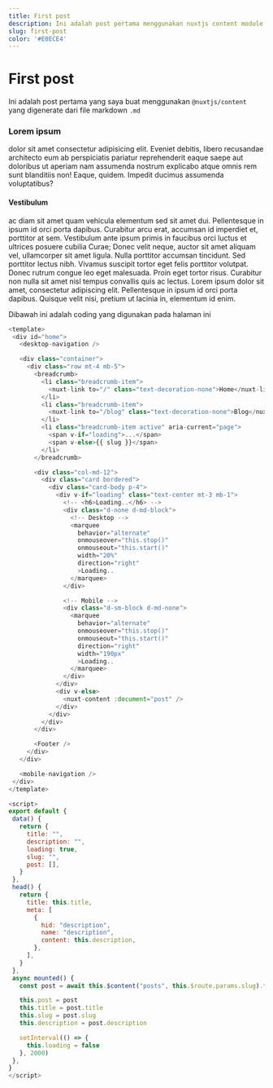 ```yaml
---
title: First post
description: Ini adalah post pertama menggunakan nuxtjs content module.
slug: first-post
color: '#E0ECE4'
---
```


# First post

Ini adalah post pertama yang saya buat menggunakan `@nuxtjs/content` yang digenerate dari file markdown `.md`

### Lorem ipsum

dolor sit amet consectetur adipisicing elit. Eveniet debitis, libero recusandae architecto eum ab perspiciatis pariatur reprehenderit eaque saepe aut doloribus ut aperiam nam assumenda nostrum explicabo atque omnis rem sunt blanditiis non! Eaque, quidem. Impedit ducimus assumenda voluptatibus?

#### Vestibulum
 ac diam sit amet quam vehicula elementum sed sit amet dui. Pellentesque in ipsum id orci porta dapibus. Curabitur arcu erat, accumsan id imperdiet et, porttitor at sem. Vestibulum ante ipsum primis in faucibus orci luctus et ultrices posuere cubilia Curae; Donec velit neque, auctor sit amet aliquam vel, ullamcorper sit amet ligula. Nulla porttitor accumsan tincidunt. Sed porttitor lectus nibh. Vivamus suscipit tortor eget felis porttitor volutpat. Donec rutrum congue leo eget malesuada. Proin eget tortor risus. Curabitur non nulla sit amet nisl tempus convallis quis ac lectus. Lorem ipsum dolor sit amet, consectetur adipiscing elit. Pellentesque in ipsum id orci porta dapibus. Quisque velit nisi, pretium ut lacinia in, elementum id enim.

Dibawah ini adalah coding yang digunakan pada halaman ini

 ```js
 <template>
  <div id="home">
    <desktop-navigation />

    <div class="container">
      <div class="row mt-4 mb-5">
        <breadcrumb>
          <li class="breadcrumb-item">
            <nuxt-link to="/" class="text-decoration-none">Home</nuxt-link>
          </li>
          <li class="breadcrumb-item">
            <nuxt-link to="/blog" class="text-decoration-none">Blog</nuxt-link>
          </li>
          <li class="breadcrumb-item active" aria-current="page">
            <span v-if="loading">...</span>
            <span v-else>{{ slug }}</span>
          </li>
        </breadcrumb>

        <div class="col-md-12">
          <div class="card bordered">
            <div class="card-body p-4">
              <div v-if="loading" class="text-center mt-3 mb-1">
                <!-- <h6>Loading..</h6> -->
                <div class="d-none d-md-block">
                  <!-- Desktop -->
                  <marquee
                    behavior="alternate"
                    onmouseover="this.stop()"
                    onmouseout="this.start()"
                    width="20%"
                    direction="right"
                    >Loading..
                  </marquee>
                </div>

                <!-- Mobile -->
                <div class="d-sm-block d-md-none">
                  <marquee
                    behavior="alternate"
                    onmouseover="this.stop()"
                    onmouseout="this.start()"
                    direction="right"
                    width="190px"
                    >Loading..
                  </marquee>
                </div>
              </div>
              <div v-else>
                <nuxt-content :document="post" />
              </div>
            </div>
          </div>
        </div>

        <Footer />
      </div>
    </div>

    <mobile-navigation />
  </div>
</template>

<script>
export default {
  data() {
    return {
      title: "",
      description: "",
      loading: true,
      slug: "",
      post: [],
    }
  },
  head() {
    return {
      title: this.title,
      meta: [
        {
          hid: "description",
          name: "description",
          content: this.description,
        },
      ],
    }
  },
  async mounted() {
    const post = await this.$content("posts", this.$route.params.slug).fetch()

    this.post = post
    this.title = post.title
    this.slug = post.slug
    this.description = post.description

    setInterval(() => {
      this.loading = false
    }, 2000)
  },
}
</script>

 ```
